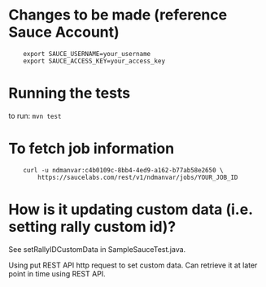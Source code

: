 # Changes to be made (reference Sauce Account)

```
	export SAUCE_USERNAME=your_username
	export SAUCE_ACCESS_KEY=your_access_key
```

# Running the tests
to run: `mvn test`

# To fetch job information
```
	curl -u ndmanvar:c4b0109c-8bb4-4ed9-a162-b77ab58e2650 \
		https://saucelabs.com/rest/v1/ndmanvar/jobs/YOUR_JOB_ID
```

# How is it updating custom data (i.e. setting rally custom id)?
See setRallyIDCustomData in SampleSauceTest.java.

Using put REST API http request to set custom data. Can retrieve it at later point in time using REST API.
